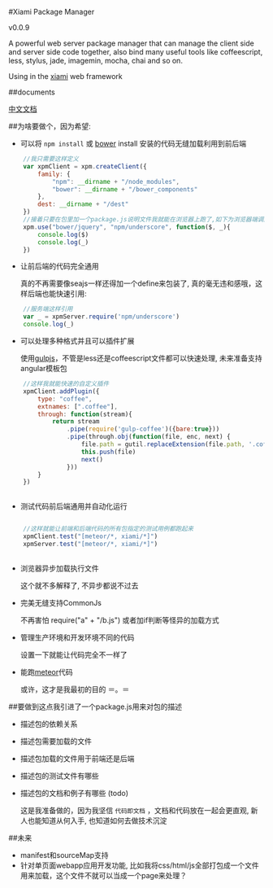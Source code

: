 #Xiami Package Manager

v0.0.9

A powerful web server package manager that can manage the client side and server side code together, also bind many useful tools like coffeescript, less, stylus, jade, imagemin, mocha, chai and so on.

Using in the [xiami](https://github.com/xiamidaxia/xiami) web framework

##documents

[中文文档](https://github.com/xiamidaxia/xpm/blob/develop/docs/%E4%B8%AD%E6%96%87%E6%96%87%E6%A1%A3.md)


##为啥要做个，因为希望:

- 可以将 `npm install` 或 [bower](https://github.com/bower/bower) install 安装的代码无缝加载利用到前后端
    
```javascript
    //我只需要这样定义
    var xpmClient = xpm.createClient({
        family: {
            "npm": __dirname + "/node_modules",
            "bower": __dirname + "/bower_components"
        },
        dest: __dirname + "/dest"
    })
    //接着只要在包里加一个package.js说明文件我就能在浏览器上跑了,如下为浏览器端调用(异步):
    xpm.use("bower/jquery", "npm/underscore", function($, _){
        console.log($) 
        console.log(_)   
    }) 
```    
    
- 让前后端的代码完全通用

    真的不再需要像seajs一样还得加一个define来包装了, 真的毫无违和感哦，这样后端也能快速引用:

```javascript    
    //服务端这样引用
    var _ = xpmServer.require('npm/underscore')
    console.log(_)
```

- 可以处理多种格式并且可以插件扩展

    使用[gulpjs](https://github.com/gulpjs/gulp)，不管是less还是coffeescript文件都可以快速处理, 未来准备支持angular模板包

```javascript
    //这样我就能快速的自定义插件
    xpmClient.addPlugin({
        type: "coffee",
        extnames: [".coffee"],
        through: function(stream){
            return stream
                .pipe(require('gulp-coffee')({bare:true}))
                .pipe(through.obj(function(file, enc, next) {
                    file.path = gutil.replaceExtension(file.path, '.coffee');
                    this.push(file)
                    next()
                }))
        }
    })
    
```            
    
- 测试代码前后端通用并自动化运行
    
```javascript

    //这样就能让前端和后端代码的所有包指定的测试用例都跑起来
    xpmClient.test("[meteor/*, xiami/*]")
    xpmServer.test("[meteor/*, xiami/*]")
    
```

- 浏览器异步加载执行文件
    
    这个就不多解释了, 不异步都说不过去
        
- 完美无缝支持CommonJs  

    不再害怕 require("a" + "/b.js") 或者加if判断等怪异的加载方式
    
- 管理生产环境和开发环境不同的代码

    设置一下就能让代码完全不一样了

- 能跑[meteor](https://www.github.com/meteor/meteor)代码 

    或许，这才是我最初的目的 ＝。＝

##要做到这点我引进了一个package.js用来对包的描述

- 描述包的依赖关系
- 描述包需要加载的文件
- 描述包加载的文件用于前端还是后端
- 描述包的测试文件有哪些
- 描述包的文档和例子有哪些 (todo)

    这是我准备做的，因为我坚信 `代码即文档` ，文档和代码放在一起会更直观, 新人也能知道从何入手, 也知道如何去做技术沉淀

##未来

- manifest和sourceMap支持
- 针对单页面webapp应用开发功能, 比如我将css/html/js全部打包成一个文件用来加载，这个文件不就可以当成一个page来处理？


